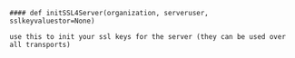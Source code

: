     #### def initSSL4Server(organization, serveruser, sslkeyvaluestor=None) 
    
    use this to init your ssl keys for the server (they can be used over all transports)
